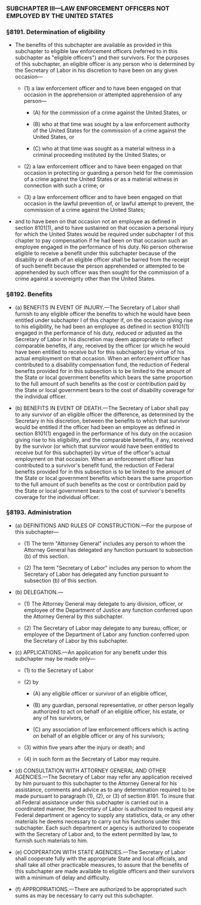 ### SUBCHAPTER III—LAW ENFORCEMENT OFFICERS NOT EMPLOYED BY THE UNITED STATES

### §8191. Determination of eligibility
* The benefits of this subchapter are available as provided in this subchapter to eligible law enforcement officers (referred to in this subchapter as "eligible officers") and their survivors. For the purposes of this subchapter, an eligible officer is any person who is determined by the Secretary of Labor in his discretion to have been on any given occasion—

  * (1) a law enforcement officer and to have been engaged on that occasion in the apprehension or attempted apprehension of any person—

    * (A) for the commission of a crime against the United States, or

    * (B) who at that time was sought by a law enforcement authority of the United States for the commission of a crime against the United States, or

    * (C) who at that time was sought as a material witness in a criminal proceeding instituted by the United States; or


  * (2) a law enforcement officer and to have been engaged on that occasion in protecting or guarding a person held for the commission of a crime against the United States or as a material witness in connection with such a crime; or

  * (3) a law enforcement officer and to have been engaged on that occasion in the lawful prevention of, or lawful attempt to prevent, the commission of a crime against the United States;


* and to have been on that occasion not an employee as defined in section 8101(1), and to have sustained on that occasion a personal injury for which the United States would be required under subchapter I of this chapter to pay compensation if he had been on that occasion such an employee engaged in the performance of his duty. No person otherwise eligible to receive a benefit under this subchapter because of the disability or death of an eligible officer shall be barred from the receipt of such benefit because the person apprehended or attempted to be apprehended by such officer was then sought for the commission of a crime against a sovereignty other than the United States.

### §8192. Benefits
* (a) BENEFITS IN EVENT OF INJURY.—The Secretary of Labor shall furnish to any eligible officer the benefits to which he would have been entitled under subchapter I of this chapter if, on the occasion giving rise to his eligibility, he had been an employee as defined in section 8101(1) engaged in the performance of his duty, reduced or adjusted as the Secretary of Labor in his discretion may deem appropriate to reflect comparable benefits, if any, received by the officer (or which he would have been entitled to receive but for this subchapter) by virtue of his actual employment on that occasion. When an enforcement officer has contributed to a disability compensation fund, the reduction of Federal benefits provided for in this subsection is to be limited to the amount of the State or local government benefits which bears the same proportion to the full amount of such benefits as the cost or contribution paid by the State or local government bears to the cost of disability coverage for the individual officer.

* (b) BENEFITS IN EVENT OF DEATH.—The Secretary of Labor shall pay to any survivor of an eligible officer the difference, as determined by the Secretary in his discretion, between the benefits to which that survivor would be entitled if the officer had been an employee as defined in section 8101(1) engaged in the performance of his duty on the occasion giving rise to his eligibility, and the comparable benefits, if any, received by the survivor (or which that survivor would have been entitled to receive but for this subchapter) by virtue of the officer's actual employment on that occasion. When an enforcement officer has contributed to a survivor's benefit fund, the reduction of Federal benefits provided for in this subsection is to be limited to the amount of the State or local government benefits which bears the same proportion to the full amount of such benefits as the cost or contribution paid by the State or local government bears to the cost of survivor's benefits coverage for the individual officer.

### §8193. Administration
* (a) DEFINITIONS AND RULES OF CONSTRUCTION.—For the purpose of this subchapter—

  * (1) The term "Attorney General" includes any person to whom the Attorney General has delegated any function pursuant to subsection (b) of this section.

  * (2) The term "Secretary of Labor" includes any person to whom the Secretary of Labor has delegated any function pursuant to subsection (b) of this section.


* (b) DELEGATION.—

  * (1) The Attorney General may delegate to any division, officer, or employee of the Department of Justice any function conferred upon the Attorney General by this subchapter.

  * (2) The Secretary of Labor may delegate to any bureau, officer, or employee of the Department of Labor any function conferred upon the Secretary of Labor by this subchapter.


* (c) APPLICATIONS.—An application for any benefit under this subchapter may be made only—

  * (1) to the Secretary of Labor

  * (2) by

    * (A) any eligible officer or survivor of an eligible officer,

    * (B) any guardian, personal representative, or other person legally authorized to act on behalf of an eligible officer, his estate, or any of his survivors, or

    * (C) any association of law enforcement officers which is acting on behalf of an eligible officer or any of his survivors;


  * (3) within five years after the injury or death; and

  * (4) in such form as the Secretary of Labor may require.


* (d) CONSULTATION WITH ATTORNEY GENERAL AND OTHER AGENCIES.—The Secretary of Labor may refer any application received by him pursuant to this subchapter to the Attorney General for his assistance, comments and advice as to any determination required to be made pursuant to paragraph (1), (2), or (3) of section 8191. To insure that all Federal assistance under this subchapter is carried out in a coordinated manner, the Secretary of Labor is authorized to request any Federal department or agency to supply any statistics, data, or any other materials he deems necessary to carry out his functions under this subchapter. Each such department or agency is authorized to cooperate with the Secretary of Labor and, to the extent permitted by law, to furnish such materials to him.

* (e) COOPERATION WITH STATE AGENCIES.—The Secretary of Labor shall cooperate fully with the appropriate State and local officials, and shall take all other practicable measures, to assure that the benefits of this subchapter are made available to eligible officers and their survivors with a minimum of delay and difficulty.

* (f) APPROPRIATIONS.—There are authorized to be appropriated such sums as may be necessary to carry out this subchapter.